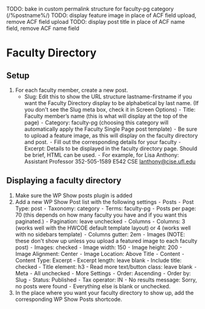 TODO: bake in custom permalink structure for faculty-pg category (/%postname%/)
TODO: display feature image in place of ACF field upload, remove ACF field upload
TODO: display post title in place of ACF name field, remove ACF name field

# Faculty Directory

## Setup
1.	For each faculty member, create a new post. 
	- Slug: Edit this to show the URL structure lastname-firstname if you want the Faculty Directory display to be alphabetical by last name. (If you don't see the Slug meta box, check it in Screen Options)
	⁃	Title: Faculty member’s name (this is what will display at the top of the page)
	⁃	Category: faculty-pg (choosing this category will automatically apply the Faculty Single Page post template)
	⁃	Be sure to upload a feature image, as this will display on the faculty directory and post.
	⁃	Fill out the corresponding details for your faculty
	⁃	Excerpt: Details to be displayed in the faculty directory page. Should be brief, HTML can be used. 
		⁃	For example, for Lisa Anthony: 
			Assistant Professor
			352-505-1589
			E542 CSE
			<a href="mailto:lanthony@cise.ufl.edu">lanthony@cise.ufl.edu</a>

## Displaying a faculty directory
1.	Make sure the WP Show posts plugin is added
2.	Add a new WP Show Post list with the following settings
	⁃	Posts
		⁃	Post Type: post
		⁃	Taxonomy: category
		⁃	Terms: faculty-pg
		⁃	Posts per page: 70 (this depends on how many faculty you have and if you want this paginated.)
		⁃	Pagination: leave unchecked
	⁃	Columns
		⁃	Columns: 3 (works well with the HWCOE default template layout) or 4 (works well with no sidebars template)
		⁃	Columns gutter: 2em
	⁃	Images (NOTE: these don't show up unless you upload a featured image to each faculty post)
		⁃	Images: checked
		⁃	Image width: 150
		⁃	Image height: 200
		⁃	Image Alignment: Center
		⁃	Image Location: Above Title
	⁃	Content
		⁃	Content Type: Excerpt
		- Excerpt length: leave blank
		- Include title: checked
		- Title element: h3
		- Read more text/button class: leave blank
	⁃	Meta
		⁃	All unchecked
	⁃	More Settings
		⁃	Order: Ascending
		⁃	Order by: Slug
		⁃	Status: Published
		⁃	Tax operator: IN
		⁃	No results message: Sorry, no posts were found
		⁃	Everything else is blank or unchecked.
3.	In the place where you want your faculty directory to show up, add the corresponding WP Show Posts shortcode.

